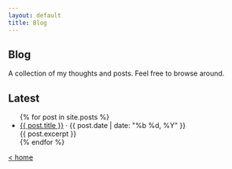 ```yaml
---
layout: default
title: Blog
---
```

## Blog 
A collection of my thoughts and posts. Feel free to browse around.

## Latest

<ul>
  {% for post in site.posts %}
    <li>
      <a href="{{ post.url }}">{{ post.title }}</a>
      · {{ post.date | date: "%b %d, %Y" }}
      <br>
      {{ post.excerpt }}
    </li>
  {% endfor %}
</ul>


[ < home](/)